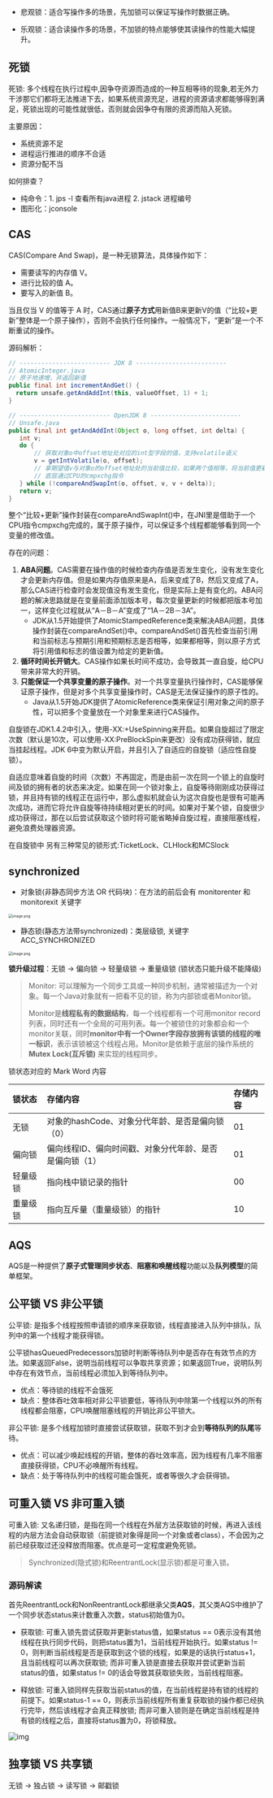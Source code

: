 * 悲观锁：适合写操作多的场景，先加锁可以保证写操作时数据正确。

* 乐观锁：适合读操作多的场景，不加锁的特点能够使其读操作的性能大幅提升。

## 死锁

死锁: 多个线程在执行过程中,因争夺资源而造成的一种互相等待的现象,若无外力干涉那它们都将无法推进下去，如果系统资源充足，进程的资源请求都能够得到满足，死锁出现的可能性就很低，否则就会因争夺有限的资源而陷入死锁。 

主要原因：

* 系统资源不足
* 进程运行推进的顺序不合适
* 资源分配不当

如何排查？

* 纯命令：1. jps -l 查看所有java进程 2. jstack 进程编号
* 图形化：jconsole

##  CAS

CAS(Compare And Swap)，是一种无锁算法，具体操作如下：

- 需要读写的内存值 V。
- 进行比较的值 A。
- 要写入的新值 B。

当且仅当 V 的值等于 A 时，CAS通过**原子方式**用新值B来更新V的值（“比较+更新”整体是一个原子操作），否则不会执行任何操作。一般情况下，“更新”是一个不断重试的操作。

源码解析：

```java
// ------------------------- JDK 8 -------------------------
// AtomicInteger.java
// 原子地递增，并返回新值
public final int incrementAndGet() {
  return unsafe.getAndAddInt(this, valueOffset, 1) + 1;
}

// ------------------------- OpenJDK 8 -------------------------
// Unsafe.java
public final int getAndAddInt(Object o, long offset, int delta) {
   int v;
   do {
       // 获取对象o中offset地址处对应的int型字段的值，支持volatile语义
       v = getIntVolatile(o, offset);
       // 拿期望值v与对象o的offset地址处的当前值比较，如果两个值相等，将当前值更新为v + delta，并返回true，否则返回false
       // 底层通过CPU的cmpxchg指令
   } while (!compareAndSwapInt(o, offset, v, v + delta));
   return v;
}
```

整个“比较+更新”操作封装在compareAndSwapInt()中，在JNI里是借助于一个CPU指令cmpxchg完成的，属于原子操作，可以保证多个线程都能够看到同一个变量的修改值。

存在的问题：

1. **ABA问题**。CAS需要在操作值的时候检查内存值是否发生变化，没有发生变化才会更新内存值。但是如果内存值原来是A，后来变成了B，然后又变成了A，那么CAS进行检查时会发现值没有发生变化，但是实际上是有变化的。ABA问题的解决思路就是在变量前面添加版本号，每次变量更新的时候都把版本号加一，这样变化过程就从“A－B－A”变成了“1A－2B－3A”。
   - JDK从1.5开始提供了AtomicStampedReference类来解决ABA问题，具体操作封装在compareAndSet()中。compareAndSet()首先检查当前引用和当前标志与预期引用和预期标志是否相等，如果都相等，则以原子方式将引用值和标志的值设置为给定的更新值。
2. **循环时间长开销大**。CAS操作如果长时间不成功，会导致其一直自旋，给CPU带来非常大的开销。
3. **只能保证一个共享变量的原子操作**。对一个共享变量执行操作时，CAS能够保证原子操作，但是对多个共享变量操作时，CAS是无法保证操作的原子性的。
   - Java从1.5开始JDK提供了AtomicReference类来保证引用对象之间的原子性，可以把多个变量放在一个对象里来进行CAS操作。

自旋锁在JDK1.4.2中引入，使用-XX:+UseSpinning来开启。如果自旋超过了限定次数（默认是10次，可以使用-XX:PreBlockSpin来更改）没有成功获得锁，就应当挂起线程。JDK 6中变为默认开启，并且引入了自适应的自旋锁（适应性自旋锁）。

自适应意味着自旋的时间（次数）不再固定，而是由前一次在同一个锁上的自旋时间及锁的拥有者的状态来决定。如果在同一个锁对象上，自旋等待刚刚成功获得过锁，并且持有锁的线程正在运行中，那么虚拟机就会认为这次自旋也是很有可能再次成功，进而它将允许自旋等待持续相对更长的时间。如果对于某个锁，自旋很少成功获得过，那在以后尝试获取这个锁时将可能省略掉自旋过程，直接阻塞线程，避免浪费处理器资源。

在自旋锁中 另有三种常见的锁形式:TicketLock、CLHlock和MCSlock

## synchronized

* 对象锁(非静态同步方法 OR 代码块)：在方法的前后会有 monitorenter 和 monitorexit 关键字

<img src="https://p3-juejin.byteimg.com/tos-cn-i-k3u1fbpfcp/842212a97e4c4c94b473ed2f908771b4~tplv-k3u1fbpfcp-zoom-in-crop-mark:4536:0:0:0.image" alt="image.png" style="zoom:50%;" />

* 静态锁(静态方法带synchronized)：类层级锁, 关键字 ACC_SYNCHRONIZED

<img src="https://p6-juejin.byteimg.com/tos-cn-i-k3u1fbpfcp/d5d0cee520c24c35bcd890cedd2b9dd7~tplv-k3u1fbpfcp-zoom-in-crop-mark:4536:0:0:0.image" alt="image.png" style="zoom:50%;" />

**锁升级过程**：无锁 -> 偏向锁 -> 轻量级锁 -> 重量级锁 (锁状态只能升级不能降级)

> Monitor: 可以理解为一个同步工具或一种同步机制，通常被描述为一个对象。每一个Java对象就有一把看不见的锁，称为内部锁或者Monitor锁。
>
> Monitor是**线程私有的数据结构**，每一个线程都有一个可用monitor record列表，同时还有一个全局的可用列表。每一个被锁住的对象都会和一个monitor关联，同时**monitor中有一个Owner字段存放拥有该锁的线程的唯一标识**，表示该锁被这个线程占用。Monitor是依赖于底层的操作系统的 **Mutex Lock(互斥锁)** 来实现的线程同步。

锁状态对应的 Mark Word 内容

| 锁状态   | 存储内容                                                | 存储内容 |
| :------- | :------------------------------------------------------ | :------- |
| 无锁     | 对象的hashCode、对象分代年龄、是否是偏向锁（0）         | 01       |
| 偏向锁   | 偏向线程ID、偏向时间戳、对象分代年龄、是否是偏向锁（1） | 01       |
| 轻量级锁 | 指向栈中锁记录的指针                                    | 00       |
| 重量级锁 | 指向互斥量（重量级锁）的指针                            | 10       |

## AQS

AQS是一种提供了**原子式管理同步状态**、**阻塞和唤醒线程**功能以及**队列模型**的简单框架。

## 公平锁 VS 非公平锁

公平锁: 是指多个线程按照申请锁的顺序来获取锁，线程直接进入队列中排队，队列中的第一个线程才能获得锁。

公平锁hasQueuedPredecessors加锁时判断等待队列中是否存在有效节点的方法。如果返回False，说明当前线程可以争取共享资源；如果返回True，说明队列中存在有效节点，当前线程必须加入到等待队列中。



* 优点：等待锁的线程不会饿死
* 缺点：整体吞吐效率相对非公平锁要低，等待队列中除第一个线程以外的所有线程都会阻塞，CPU唤醒阻塞线程的开销比非公平锁大。

非公平锁: 是多个线程加锁时直接尝试获取锁，获取不到才会到**等待队列的队尾**等待。

* 优点：可以减少唤起线程的开销，整体的吞吐效率高，因为线程有几率不阻塞直接获得锁，CPU不必唤醒所有线程。
* 缺点：处于等待队列中的线程可能会饿死，或者等很久才会获得锁。

##  可重入锁 VS 非可重入锁

可重入锁: 又名递归锁，是指在同一个线程在外层方法获取锁的时候，再进入该线程的内层方法会自动获取锁（前提锁对象得是同一个对象或者class），不会因为之前已经获取过还没释放而阻塞。优点是可一定程度避免死锁。

> Synchronized(隐式锁)和ReentrantLock(显示锁)都是可重入锁。

### 源码解读

首先ReentrantLock和NonReentrantLock都继承父类**AQS**，其父类AQS中维护了一个同步状态status来计数重入次数，status初始值为0。

* 获取锁: 可重入锁先尝试获取并更新status值，如果status == 0表示没有其他线程在执行同步代码，则把status置为1，当前线程开始执行。如果status != 0，则判断当前线程是否是获取到这个锁的线程，如果是的话执行status+1，且当前线程可以再次获取锁; 而非可重入锁是直接去获取并尝试更新当前status的值，如果status != 0的话会导致其获取锁失败，当前线程阻塞。

* 释放锁: 可重入锁同样先获取当前status的值，在当前线程是持有锁的线程的前提下。如果status-1 == 0，则表示当前线程所有重复获取锁的操作都已经执行完毕，然后该线程才会真正释放锁; 而非可重入锁则是在确定当前线程是持有锁的线程之后，直接将status置为0，将锁释放。

![img](https://awps-assets.meituan.net/mit-x/blog-images-bundle-2018b/32536e7a.png)

## 独享锁 VS 共享锁



无锁 -> 独占锁 -> 读写锁 -> 邮戳锁